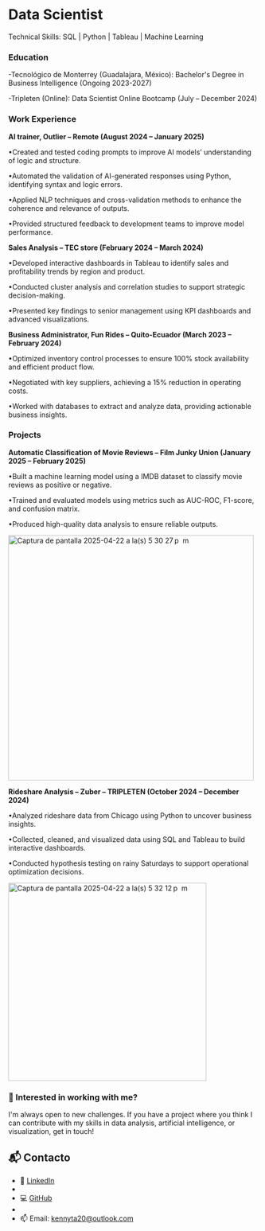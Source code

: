 # Data Scientist

Technical Skills: SQL | Python | Tableau |  Machine Learning

### Education
-Tecnológico de Monterrey (Guadalajara, México): Bachelor's Degree in Business Intelligence (Ongoing 2023-2027)

-Tripleten (Online): Data Scientist Online Bootcamp (July – December 2024)

### Work Experience
__AI trainer, Outlier – Remote (August 2024 – January 2025)__

•Created and tested coding prompts to improve AI models’ understanding of logic and structure.

•Automated the validation of AI-generated responses using Python, identifying syntax and logic errors.

•Applied NLP techniques and cross-validation methods to enhance the coherence and relevance of outputs.

•Provided structured feedback to development teams to improve model performance.


__Sales Analysis – TEC store (February 2024 – March 2024)__

•Developed interactive dashboards in Tableau to identify sales and profitability trends by region and product.

•Conducted cluster analysis and correlation studies to support strategic decision-making.

•Presented key findings to senior management using KPI dashboards and advanced visualizations.

__Business Administrator, Fun Rides – Quito-Ecuador (March 2023 – February 2024)__

•Optimized inventory control processes to ensure 100% stock availability and efficient product flow.

•Negotiated with key suppliers, achieving a 15% reduction in operating costs.

•Worked with databases to extract and analyze data, providing actionable business insights.

### Projects
__Automatic Classification of Movie Reviews – Film Junky Union (January 2025 – February 2025)__

•Built a machine learning model using a IMDB dataset to classify movie reviews as positive or negative.

•Trained and evaluated models using metrics such as AUC-ROC, F1-score, and confusion matrix.

•Produced high-quality data analysis to ensure reliable outputs.

<img width="493" alt="Captura de pantalla 2025-04-22 a la(s) 5 30 27 p  m" src="https://github.com/user-attachments/assets/9e2af708-a80d-46ec-8260-34f23f782073" />


__Rideshare Analysis – Zuber – TRIPLETEN (October 2024 – December 2024)__

•Analyzed rideshare data from Chicago using Python to uncover business insights.

•Collected, cleaned, and visualized data using SQL and Tableau to build interactive dashboards.

•Conducted hypothesis testing on rainy Saturdays to support operational optimization decisions.

<img width="398" alt="Captura de pantalla 2025-04-22 a la(s) 5 32 12 p  m" src="https://github.com/user-attachments/assets/3a02834d-a4fd-4308-b6ff-80f0d9cd0cda" />

### 🚀 Interested in working with me?

I'm always open to new challenges. If you have a project where you think I can contribute with my skills in data analysis, artificial intelligence, or visualization, get in touch!


## 📬 Contacto
- 💼 [LinkedIn](www.linkedin.com/in/kenny-tapia)
- 
- 💻 [GitHub](https://github.com/kennytapia(https://www.linkedin.com/in/kennytapia))
- 
- 📫 Email: kennyta20@outlook.com



